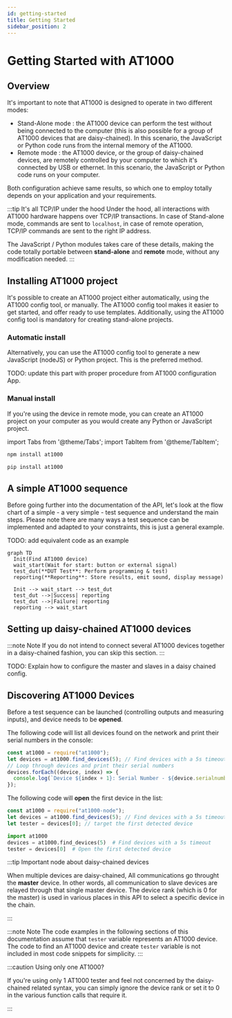 ```yaml
---
id: getting-started
title: Getting Started
sidebar_position: 2
---
```


# Getting Started with AT1000


## Overview
It's important to note that AT1000 is designed to operate in two different modes:

* Stand-Alone mode : the AT1000 device can perform the test without being connected to the computer (this is also possible for a group of AT1000 devices that are daisy-chained). In this scenario, the JavaScript or Python code runs from the internal memory of the AT1000.
* Remote mode : the AT1000 device, or the group of daisy-chained devices, are remotely controlled by your computer to which it's connected by USB or ethernet. In this scenario, the JavaScript or Python code runs on your computer.

Both configuration achieve same results, so which one to employ totally depends on your application and your requirements.

:::tip It's all TCP/IP under the hood
Under the hood, all interactions with AT1000 hardware happens over TCP/IP transactions. In case of Stand-alone mode, commands are sent to `localhost`, in case of remote operation, TCP/IP commands are sent to the right IP address. 

The JavaScript / Python modules takes care of these details, making the code totally portable between **stand-alone** and **remote** mode, without any modification needed.
:::

## Installing AT1000 project

It's possible to create an AT1000 project either automatically, using the AT1000 config tool, or manually. The AT1000 config tool makes it easier to get started, and offer ready to use templates. Additionally, using the AT1000 config tool is mandatory for creating stand-alone projects. 

### Automatic install

Alternatively, you can use the AT1000 config tool to generate a new JavaScript (nodeJS) or Python project. This is the preferred method.

TODO: update this part with proper procedure from AT1000 configuration App.


### Manual install
If you're using the device in remote mode, you can create an AT1000 project on your computer as you would create any Python or JavaScript project.


import Tabs from '@theme/Tabs';
import TabItem from '@theme/TabItem';

<Tabs>
<TabItem value="js" label="NodeJS">

```sh
npm install at1000
```

</TabItem>
<TabItem value="py" label="Python">

```sh
pip install at1000
```

</TabItem>
</Tabs>





## A simple AT1000 sequence

Before going further into the documentation of the API, let's look at the flow chart of a simple - a very simple - test sequence and understand the main steps. Please note there are many ways a test sequence can be implemented and adapted to your constraints, this is just a general example.

TODO: add equivalent code as an example


```mermaid
graph TD
  Init(Find AT1000 device)
  wait_start(Wait for start: button or external signal)
  test_dut(**DUT Test**: Perform programming & test)
  reporting(**Reporting**: Store results, emit sound, display message)

  Init --> wait_start --> test_dut
  test_dut -->|Success| reporting
  test_dut -->|Failure| reporting
  reporting --> wait_start
```

## Setting up daisy-chained AT1000 devices

:::note Note
If you do not intend to connect several AT1000 devices together in a daisy-chained fashion, you can skip this section.
:::

TODO: Explain how to configure the master and slaves in a daisy chained config.


## Discovering AT1000 Devices

Before a test sequence can be launched (controlling outputs and measuring inputs), and device needs to be **opened**.

The following code will list all devices found on the network and print their serial numbers in the console:

```javascript
const at1000 = require("at1000");
let devices = at1000.find_devices(5); // Find devices with a 5s timeout
// Loop through devices and print their serial numbers
devices.forEach((device, index) => {
  console.log(`Device ${index + 1}: Serial Number - ${device.serialnumber}`);
});
```

The following code will **open** the first device in the list:

```javascript
const at1000 = require("at1000-node");
let devices = at1000.find_devices(5); // Find devices with a 5s timeout
let tester = devices[0]; // target the first detected device
```


```python
import at1000
devices = at1000.find_devices(5)  # Find devices with a 5s timeout
tester = devices[0]  # Open the first detected device
```

:::tip Important node about daisy-chained devices

When multiple devices are daisy-chained, All communications go throught the **master** device. In other words, all communication to slave devices are relayed through that single master device. The device rank (which is 0 for the master) is used in various places in this API to select a specific device in the chain.

:::

:::note Note
The code examples in the following sections of this documentation assume that `tester` variable represents an AT1000 device. The code to find an AT1000 device and create `tester` variable is not included in most code snippets for simplicity.
:::

:::caution Using only one AT1000?

If you're using only 1 AT1000 tester and feel not concerned by the daisy-chained related syntax, you can simply ignore the device rank or set it to 0 in the various function calls that require it.

:::
